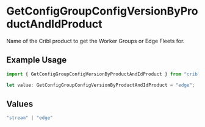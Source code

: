# GetConfigGroupConfigVersionByProductAndIdProduct

Name of the Cribl product to get the Worker Groups or Edge Fleets for.

## Example Usage

```typescript
import { GetConfigGroupConfigVersionByProductAndIdProduct } from "cribl-control-plane/models/operations";

let value: GetConfigGroupConfigVersionByProductAndIdProduct = "edge";
```

## Values

```typescript
"stream" | "edge"
```